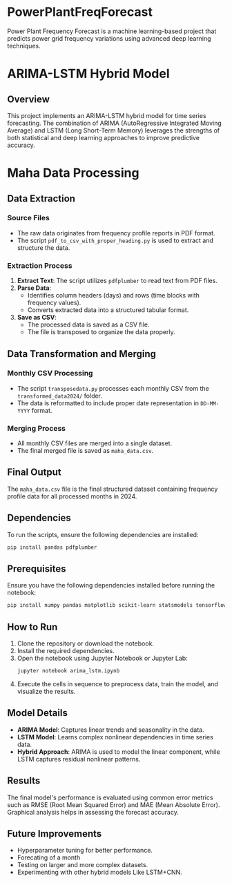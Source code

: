 # PowerPlantFreqForecast
Power Plant Frequency Forecast is a machine learning-based project that predicts power grid frequency variations using advanced deep learning techniques.

# ARIMA-LSTM Hybrid Model

## Overview

This project implements an ARIMA-LSTM hybrid model for time series forecasting. The combination of ARIMA (AutoRegressive Integrated Moving Average) and LSTM (Long Short-Term Memory) leverages the strengths of both statistical and deep learning approaches to improve predictive accuracy.

# Maha Data Processing

## Data Extraction
### Source Files
- The raw data originates from frequency profile reports in PDF format.
- The script `pdf_to_csv_with_proper_heading.py` is used to extract and structure the data.

### Extraction Process
1. **Extract Text**: The script utilizes `pdfplumber` to read text from PDF files.
2. **Parse Data**:
   - Identifies column headers (days) and rows (time blocks with frequency values).
   - Converts extracted data into a structured tabular format.
3. **Save as CSV**:
   - The processed data is saved as a CSV file.
   - The file is transposed to organize the data properly.

## Data Transformation and Merging
### Monthly CSV Processing
- The script `transposedata.py` processes each monthly CSV from the `transformed_data2024/` folder.
- The data is reformatted to include proper date representation in `DD-MM-YYYY` format.

### Merging Process
- All monthly CSV files are merged into a single dataset.
- The final merged file is saved as `maha_data.csv`.

## Final Output
The `maha_data.csv` file is the final structured dataset containing frequency profile data for all processed months in 2024.

## Dependencies
To run the scripts, ensure the following dependencies are installed:
```bash
pip install pandas pdfplumber
```

## Prerequisites

Ensure you have the following dependencies installed before running the notebook:

```bash
pip install numpy pandas matplotlib scikit-learn statsmodels tensorflow keras
```

## How to Run

1. Clone the repository or download the notebook.
2. Install the required dependencies.
3. Open the notebook using Jupyter Notebook or Jupyter Lab:
   ```bash
   jupyter notebook arima_lstm.ipynb
   ```
4. Execute the cells in sequence to preprocess data, train the model, and visualize the results.

## Model Details

- **ARIMA Model**: Captures linear trends and seasonality in the data.
- **LSTM Model**: Learns complex nonlinear dependencies in time series data.
- **Hybrid Approach**: ARIMA is used to model the linear component, while LSTM captures residual nonlinear patterns.

## Results

The final model's performance is evaluated using common error metrics such as RMSE (Root Mean Squared Error) and MAE (Mean Absolute Error). Graphical analysis helps in assessing the forecast accuracy.

## Future Improvements

- Hyperparameter tuning for better performance.
- Forecating of a month
- Testing on larger and more complex datasets.
- Experimenting with other hybrid models Like LSTM+CNN.

